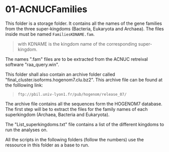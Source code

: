 # 01-ACNUCFamilies


This folder is a storage folder. It contains all the names of the gene families from the three super-kingdoms (Bacteria, Eukaryota and Archaea).
The files inside must be named `FamiliesKDNAME.fam`.
> with KDNAME is the kingdom name of the corresponding super-kingdom.

The names ".fam" files are to be extracted from the ACNUC retreival software "raa_query.win".

This folder shall also contain an archive folder called "final_cluster.isoforms.hogenom7.clu.bz2". This archive file can be found at the folllowing link:
 >     ftp://pbil.univ-lyon1.fr/pub/hogenom/release_07/
      
      
The archive file contains all the sequences form the HOGENOM7 database. The first step will be to extract the files for the family names of each superkingdom (Archaea, Bacteria and Eukaryota).

The "List_superkingdoms.txt" file contains a list of the different kingdoms to run the analyses on.

All the scripts in the following folders (follow the numbers) use the ressource in this folder as a base to run.
